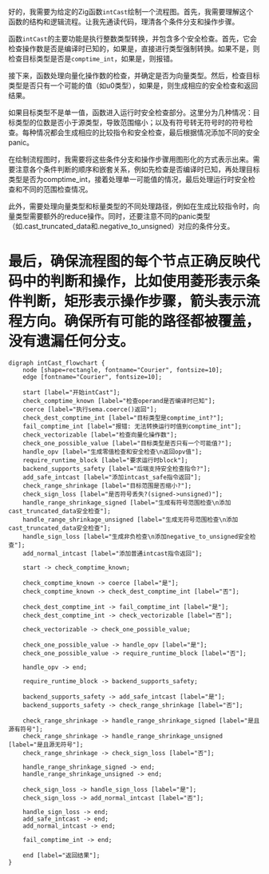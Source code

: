 好的，我需要为给定的Zig函数`intCast`绘制一个流程图。首先，我需要理解这个函数的结构和逻辑流程。让我先通读代码，理清各个条件分支和操作步骤。

函数`intCast`的主要功能是执行整数类型转换，并包含多个安全检查。首先，它会检查操作数是否是编译时已知的，如果是，直接进行类型强制转换。如果不是，则检查目标类型是否是`comptime_int`，如果是，则报错。

接下来，函数处理向量化操作数的检查，并确定是否为向量类型。然后，检查目标类型是否只有一个可能的值（如u0类型），如果是，则生成相应的安全检查和返回结果。

如果目标类型不是单一值，函数进入运行时安全检查部分。这里分为几种情况：目标类型的位数是否小于源类型，导致范围缩小；以及有符号转无符号时的符号检查。每种情况都会生成相应的比较指令和安全检查，最后根据情况添加不同的安全panic。

在绘制流程图时，我需要将这些条件分支和操作步骤用图形化的方式表示出来。需要注意各个条件判断的顺序和嵌套关系，例如先检查是否编译时已知，再处理目标类型是否为comptime_int，接着处理单一可能值的情况，最后处理运行时安全检查和不同的范围检查情况。

此外，需要处理向量类型和标量类型的不同处理路径，例如在生成比较指令时，向量类型需要额外的reduce操作。同时，还要注意不同的panic类型（如.cast_truncated_data和.negative_to_unsigned）对应的条件分支。

最后，确保流程图的每个节点正确反映代码中的判断和操作，比如使用菱形表示条件判断，矩形表示操作步骤，箭头表示流程方向。确保所有可能的路径都被覆盖，没有遗漏任何分支。
================================================
```graphviz
digraph intCast_flowchart {
    node [shape=rectangle, fontname="Courier", fontsize=10];
    edge [fontname="Courier", fontsize=10];

    start [label="开始intCast"];
    check_comptime_known [label="检查operand是否编译时已知"];
    coerce [label="执行sema.coerce()返回"];
    check_dest_comptime_int [label="目标类型是comptime_int?"];
    fail_comptime_int [label="报错: 无法转换运行时值到comptime_int"];
    check_vectorizable [label="检查向量化操作数"];
    check_one_possible_value [label="目标类型是否只有一个可能值?"];
    handle_opv [label="生成零值检查和安全检查\n返回opv值"];
    require_runtime_block [label="要求运行时block"];
    backend_supports_safety [label="后端支持安全检查指令?"];
    add_safe_intcast [label="添加intcast_safe指令返回"];
    check_range_shrinkage [label="目标范围是否缩小?"];
    check_sign_loss [label="是否符号丢失?(signed->unsigned)"];
    handle_range_shrinkage_signed [label="生成有符号范围检查\n添加cast_truncated_data安全检查"];
    handle_range_shrinkage_unsigned [label="生成无符号范围检查\n添加cast_truncated_data安全检查"];
    handle_sign_loss [label="生成非负检查\n添加negative_to_unsigned安全检查"];
    add_normal_intcast [label="添加普通intcast指令返回"];

    start -> check_comptime_known;
    
    check_comptime_known -> coerce [label="是"];
    check_comptime_known -> check_dest_comptime_int [label="否"];
    
    check_dest_comptime_int -> fail_comptime_int [label="是"];
    check_dest_comptime_int -> check_vectorizable [label="否"];
    
    check_vectorizable -> check_one_possible_value;
    
    check_one_possible_value -> handle_opv [label="是"];
    check_one_possible_value -> require_runtime_block [label="否"];
    
    handle_opv -> end;
    
    require_runtime_block -> backend_supports_safety;
    
    backend_supports_safety -> add_safe_intcast [label="是"];
    backend_supports_safety -> check_range_shrinkage [label="否"];
    
    check_range_shrinkage -> handle_range_shrinkage_signed [label="是且源有符号"];
    check_range_shrinkage -> handle_range_shrinkage_unsigned [label="是且源无符号"];
    check_range_shrinkage -> check_sign_loss [label="否"];
    
    handle_range_shrinkage_signed -> end;
    handle_range_shrinkage_unsigned -> end;
    
    check_sign_loss -> handle_sign_loss [label="是"];
    check_sign_loss -> add_normal_intcast [label="否"];
    
    handle_sign_loss -> end;
    add_safe_intcast -> end;
    add_normal_intcast -> end;
    
    fail_comptime_int -> end;

    end [label="返回结果"];
}
```